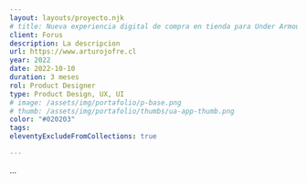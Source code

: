 ```yaml
---
layout: layouts/proyecto.njk
# title: Nueva experiencia digital de compra en tienda para Under Armour
client: Forus
description: La descripcion
url: https://www.arturojofre.cl
year: 2022
date: 2022-10-10
duration: 3 meses
rol: Product Designer
type: Product Design, UX, UI
# image: /assets/img/portafolio/p-base.png
# thumb: /assets/img/portafolio/thumbs/ua-app-thumb.png
color: "#020203"
tags:
eleventyExcludeFromCollections: true

---
```

...
<!-- <div class="intro">
	Under Armour una de las principales marcas de ropa y accesorios deportivos a nivel mundial. Y con el fin de mejorar la experiencia de sus clientes en las tiendas trabajamos en el desarrollo de una nueva app.
</div>

<div class="bento-box bento-4">
	<img class="bento bento-a" src="/assets/img/portafolio/ua-app-detail-1.png" alt="" loading="lazy">
	<img class="bento bento-b" src="/assets/img/portafolio/ua-app-detail-2.png" alt="" loading="lazy">
	<img class="bento bento-c" src="/assets/img/portafolio/ua-app-full.png" alt="" oading="lazy">
	<img class="bento bento-d" src="/assets/img/portafolio/ua-app-3.png" alt="" oading="lazy">
</div> -->



